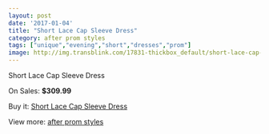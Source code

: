 ```yaml
---
layout: post
date: '2017-01-04'
title: "Short Lace Cap Sleeve Dress"
category: after prom styles
tags: ["unique","evening","short","dresses","prom"]
image: http://img.transblink.com/17831-thickbox_default/short-lace-cap-sleeve-dress.jpg
---
```

Short Lace Cap Sleeve Dress

On Sales: **$309.99**
<a href="https://www.transblink.com/en/after-prom-styles/5597-short-lace-cap-sleeve-dress.html"><amp-img layout="responsive" width="600" height="600" src="//img.transblink.com/17831-thickbox_default/short-lace-cap-sleeve-dress.jpg" alt="Short Lace Cap Sleeve Dress 0" /></a>
<a href="https://www.transblink.com/en/after-prom-styles/5597-short-lace-cap-sleeve-dress.html"><amp-img layout="responsive" width="600" height="600" src="//img.transblink.com/17833-thickbox_default/short-lace-cap-sleeve-dress.jpg" alt="Short Lace Cap Sleeve Dress 1" /></a>
<a href="https://www.transblink.com/en/after-prom-styles/5597-short-lace-cap-sleeve-dress.html"><amp-img layout="responsive" width="600" height="600" src="//img.transblink.com/17832-thickbox_default/short-lace-cap-sleeve-dress.jpg" alt="Short Lace Cap Sleeve Dress 2" /></a>

Buy it: [Short Lace Cap Sleeve Dress](https://www.transblink.com/en/after-prom-styles/5597-short-lace-cap-sleeve-dress.html "Short Lace Cap Sleeve Dress")

View more: [after prom styles](https://www.transblink.com/en/55-after-prom-styles "after prom styles")